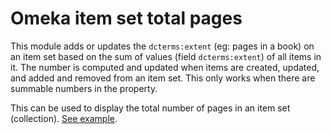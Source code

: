 # Omeka item set total pages

This module adds or updates the `dcterms:extent` (eg: pages in a book) on an item set based on the sum of values (field `dcterms:extent`) of all items in it. The number is computed and updated when items are created, updated, and added and removed from an item set. This only works when there are summable numbers in the property.

This can be used to display the total number of pages in an item set (collection). [See example](https://gpura.org/collections/gundert-legacy-documents).
